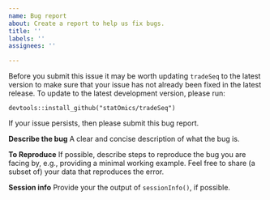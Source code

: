 ```yaml
---
name: Bug report
about: Create a report to help us fix bugs.
title: ''
labels: ''
assignees: ''

---
```


Before you submit this issue it may be worth updating `tradeSeq` to the latest version to make sure that your issue has not already been fixed in the latest release. To update to the latest development version, please run:

```
devtools::install_github("statOmics/tradeSeq")
```

If your issue persists, then please submit this bug report.

**Describe the bug**
A clear and concise description of what the bug is.

**To Reproduce**
If possible, describe steps to reproduce the bug you are facing by, e.g., providing a minimal working example. Feel free to share (a subset of) your data that reproduces the error.

**Session info**
Provide your the output of `sessionInfo()`, if possible.
